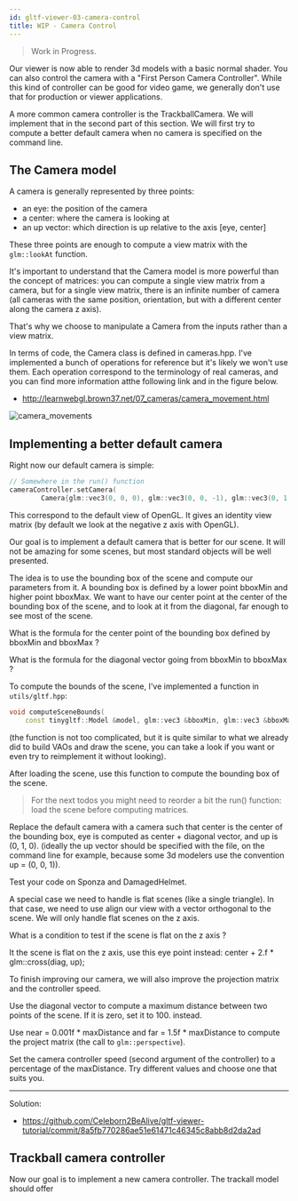 ```yaml
---
id: gltf-viewer-03-camera-control
title: WIP - Camera Control
---
```


> Work in Progress.

Our viewer is now able to render 3d models with a basic normal shader. You can also control the camera with a "First Person Camera Controller". While this kind of controller can be good for video game, we generally don't use that for production or viewer applications.

A more common camera controller is the TrackballCamera. We will implement that in the second part of this section. We will first try to compute a better default camera when no camera is specified on the command line.

## The Camera model

A camera is generally represented by three points:
- an eye: the position of the camera
- a center: where the camera is looking at
- an up vector: which direction is up relative to the axis [eye, center]

These three points are enough to compute a view matrix with the `glm::lookAt` function.

It's important to understand that the Camera model is more powerful than the concept of matrices: you can compute a single view matrix from a camera, but for a single view matrix, there is an infinite number of camera (all cameras with the same position, orientation, but with a different center along the camera z axis).

That's why we choose to manipulate a Camera from the inputs rather than a view matrix.

In terms of code, the Camera class is defined in cameras.hpp. I've implemented a bunch of operations for reference but it's likely we won't use them. Each operation correspond to the terminology of real cameras, and you can find more information atthe following link and in the figure below.
- http://learnwebgl.brown37.net/07_cameras/camera_movement.html

![camera_movements](/openglnoel/img/gltf/camera.png)

## Implementing a better default camera

Right now our default camera is simple:

```cpp
// Somewhere in the run() function
cameraController.setCamera(
        Camera{glm::vec3(0, 0, 0), glm::vec3(0, 0, -1), glm::vec3(0, 1, 0)});
```

This correspond to the default view of OpenGL. It gives an identity view matrix (by default we look at the negative z axis with OpenGL).

Our goal is to implement a default camera that is better for our scene. It will not be amazing for some scenes, but most standard objects will be well presented.

The idea is to use the bounding box of the scene and compute our parameters from it. A bounding box is defined by a lower point bboxMin and higher point bboxMax. We want to have our center point at the center of the bounding box of the scene, and to look at it from the diagonal, far enough to see most of the scene.

<span class="todo badge"></span> What is the formula for the center point of the bounding box defined by bboxMin and bboxMax ?

<span class="todo badge"></span> What is the formula for the diagonal vector going from bboxMin to bboxMax ?

To compute the bounds of the scene, I've implemented a function in `utils/gltf.hpp`:

```cpp
void computeSceneBounds(
    const tinygltf::Model &model, glm::vec3 &bboxMin, glm::vec3 &bboxMax);
```

(the function is not too complicated, but it is quite similar to what we already did to build VAOs and draw the scene, you can take a look if you want or even try to reimplement it without looking).

<span class="todo badge"></span> After loading the scene, use this function to compute the bounding box of the scene.

> For the next todos you might need to reorder a bit the run() function: load the scene before computing matrices.

<span class="todo badge"></span> Replace the default camera with a camera such that center is the center of the bounding box, eye is computed as center + diagonal vector, and up is (0, 1, 0). (ideally the up vector should be specified with the file, on the command line for example, because some 3d modelers use the convention up = (0, 0, 1)).

<span class="todo badge"></span> Test your code on Sponza and DamagedHelmet.

A special case we need to handle is flat scenes (like a single triangle). In that case, we need to use align our view with a vector orthogonal to the scene. We will only handle flat scenes on the z axis.

<span class="todo badge"></span> What is a condition to test if the scene is flat on the z axis ?

<span class="todo badge"></span> It the scene is flat on the z axis, use this eye point instead: center + 2.f * glm::cross(diag, up);

To finish improving our camera, we will also improve the projection matrix and the controller speed.

<span class="todo badge"></span> Use the diagonal vector to compute a maximum distance between two points of the scene. If it is zero, set it to 100. instead.

<span class="todo badge"></span> Use near = 0.001f * maxDistance and far = 1.5f * maxDistance to compute the project matrix (the call to `glm::perspective`).

<span class="todo badge"></span> Set the camera controller speed (second argument of the controller) to a percentage of the maxDistance. Try different values and choose one that suits you.

---

Solution:
- https://github.com/Celeborn2BeAlive/gltf-viewer-tutorial/commit/8a5fb770286ae51e61471c46345c8abb8d2da2ad

## Trackball camera controller

Now our goal is to implement a new camera controller. The trackall model should offer
